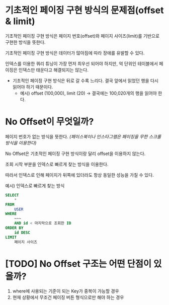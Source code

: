 # 기초적인 페이징 구현 방식의 문제점(offset & limit)
기초적인 페이징 구현 방식은 페이지 번호(offset)와 페이지 사이즈(limit)를 기반으로 구현한 방식을 뜻한다.

기초적인 페이징 구현 방식은 데이터가 많아짐에 따라 장애를 유발할 수 있다.

인덱스를 이용한 쿼리 튜닝이 가장 먼저 최우선 되어야 하지만, 억 단위인 테이블에서 페이징은 인덱스만 태운다고 해결되지는 않는다.

* 기초적인 페이징 구현 방식은 뒤로 갈 수록 느리다. 결국 앞에서 읽었던 행을 다시 읽어야 하기 때문이다.
  * 예시) offset (100,000), limit (20) → 결국에는 100,020개의 행을 읽어야 한다.

# No Offset이 무엇일까?
페이지 번호가 없는 방식을 뜻한다. *(페이스북이나 인스타그램은 페이징을 무한 스크롤 방식을 이용한다)*

No Offset은 기초적인 페이징 구현 방식이랑 달리 offset을 이용하지 않는다.

조회 시작 부분을 인덱스로 빠르게 찾는 방식을 이용한다.

따라서 인덱스로 인해 페이지가 뒤쪽에 있더라도 항상 동일한 성능을 가질 수 있다.

예시) 인덱스로 빠르게 찾는 방식

```sql
SELECT
    *
FROM
    USER
WHERE
    ~~~
    AND id < 마지막으로 조회한 ID
ORDER BY
    id DESC
LIMIT
    페이지 사이즈
```

# [TODO] No Offset 구조는 어떤 단점이 있을까? 
1. where에 사용되는 기준이 되는 Key가 중복이 가능할 경우
2. 현재 상황에서 무조건 페이징 버튼 형식으로만 해야 하는 경우
